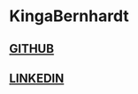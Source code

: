 # KingaBernhardt

## [GITHUB](https://github.com/KingaBernhardt)<br>
## [LINKEDIN](www.linkedin.com/in/kinga-kovacsne-bernhardt-4987a9136)<br>

